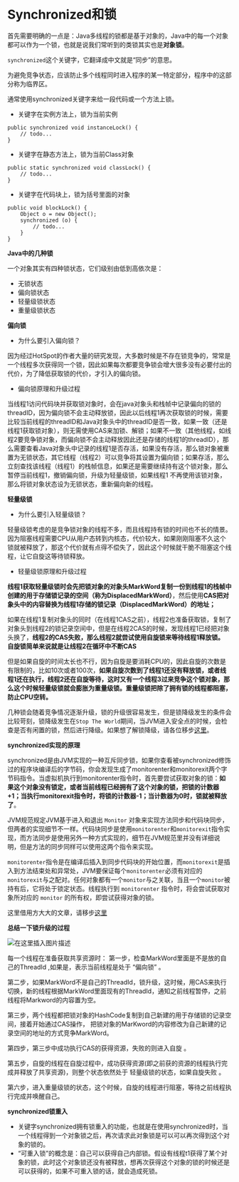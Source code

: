 # Synchronized和锁

首先需要明确的一点是：Java多线程的锁都是基于对象的，Java中的每一个对象都可以作为一个锁，也就是说我们常听到的类锁其实也是**对象锁**。

`synchronized`这个关键字，它翻译成中文就是“同步”的意思。

为避免竞争状态，应该防止多个线程同时进入程序的某一特定部分，程序中的这部分称为临界区。

通常使用synchronized关键字来给一段代码或一个方法上锁。

* 关键字在实例方法上，锁为当前实例

```
public synchronized void instanceLock() {
    // todo...
}
```

* 关键字在静态方法上，锁为当前Class对象

```
public static synchronized void classLock() {
    // todo...
}
```

* 关键字在代码块上，锁为括号里面的对象

```
public void blockLock() {
    Object o = new Object();
    synchronized (o) {
        // todo...
    }
}
```

**Java中的几种锁**

一个对象其实有四种锁状态，它们级别由低到高依次是：

* 无锁状态
* 偏向锁状态
* 轻量级锁状态
* 重量级锁状态

**偏向锁**

* 为什么要引入偏向锁？

因为经过HotSpot的作者大量的研究发现，大多数时候是不存在锁竞争的，常常是一个线程多次获得同一个锁，因此如果每次都要竞争锁会增大很多没有必要付出的代价，为了降低获取锁的代价，才引入的偏向锁。

* 偏向锁原理和升级过程

当线程1访问代码块并获取锁对象时，会在java对象头和栈帧中记录偏向的锁的threadID，因为偏向锁不会主动释放锁，因此以后线程1再次获取锁的时候，需要比较当前线程的threadID和Java对象头中的threadID是否一致，如果一致（还是线程1获取锁对象），则无需使用CAS来加锁、解锁；如果不一致（其他线程，如线程2要竞争锁对象，而偏向锁不会主动释放因此还是存储的线程1的threadID），那么需要查看Java对象头中记录的线程1是否存活，如果没有存活，那么锁对象被重置为无锁状态，其它线程（线程2）可以竞争将其设置为偏向锁；如果存活，那么立刻查找该线程（线程1）的栈帧信息，如果还是需要继续持有这个锁对象，那么暂停当前线程1，撤销偏向锁，升级为轻量级锁，如果线程1 不再使用该锁对象，那么将锁对象状态设为无锁状态，重新偏向新的线程。

**轻量级锁**

* 为什么要引入轻量级锁？

轻量级锁考虑的是竞争锁对象的线程不多，而且线程持有锁的时间也不长的情景。因为阻塞线程需要CPU从用户态转到内核态，代价较大，如果刚刚阻塞不久这个锁就被释放了，那这个代价就有点得不偿失了，因此这个时候就干脆不阻塞这个线程，让它自旋这等待锁释放。

* 轻量级锁原理和升级过程

**线程1获取轻量级锁时会先把锁对象的对象头MarkWord复制一份到线程1的栈帧中创建的用于存储锁记录的空间（称为DisplacedMarkWord）**，然后使用**CAS把对象头中的内容替换为线程1存储的锁记录（DisplacedMarkWord）的地址；**

如果在线程1复制对象头的同时（在线程1CAS之前），线程2也准备获取锁，复制了对象头到线程2的锁记录空间中，但是在线程2CAS的时候，发现线程1已经把对象头换了，**线程2的CAS失败，那么线程2就尝试使用自旋锁来等待线程1释放锁。 自旋锁简单来说就是让线程2在循环中不断CAS**

但是如果自旋的时间太长也不行，因为自旋是要消耗CPU的，因此自旋的次数是有限制的，比如10次或者100次，**如果自旋次数到了线程1还没有释放锁，或者线程1还在执行，线程2还在自旋等待，这时又有一个线程3过来竞争这个锁对象，那么这个时候轻量级锁就会膨胀为重量级锁。重量级锁把除了拥有锁的线程都阻塞，防止CPU空转。**

几种锁会随着竞争情况逐渐升级，锁的升级很容易发生，但是锁降级发生的条件会比较苛刻，锁降级发生在`Stop The World`期间，当JVM进入安全点的时候，会检查是否有闲置的锁，然后进行降级。如果想了解锁降级，请各位移步[这里](https://app.gitbook.com/s/-M3LDVHNCK0Dsr\_yy-II/duo-xian-cheng-ji-chu/Java%E9%94%81%E4%BC%98%E5%8C%96--JVM%E9%94%81%E9%99%8D%E7%BA%A7)。

**synchronized实现的原理**

synchronized是由JVM实现的一种互斥同步锁，如果你查看被synchronized修饰过的程序块编译后的字节码，你会发现生成了monitorenter和monitorexit两个字节码指令。当虚拟机执行到monitorenter指令时，首先要尝试获取对象的锁：**如果这个对象没有锁定，或者当前线程已经拥有了这个对象的锁，把锁的计数器+1；当执行monitorexit指令时，将锁的计数器-1；当计数器为0时，锁就被释放了**。

JVM规范规定JVM基于进入和退出 `Monitor` 对象来实现方法同步和代码块同步，但两者的实现细节不一样。代码块同步是使用`monitorenter`和`monitorexit`指令实现，而方法同步是使用另外一种方式实现的，细节在JVM规范里并没有详细说明，但是方法的同步同样可以使用这两个指令来实现。

`monitorenter`指令是在编译后插入到同步代码块的开始位置，而`monitorexit`是插入到方法结束处和异常处，JVM要保证每个`monitorenter`必须有对应的`monitorexit`与之配对。任何对象都有一个`monitor`与之关联，当且一个`monitor`被持有后，它将处于锁定状态。线程执行到 `monitorenter` 指令时，将会尝试获取对象所对应的 `monitor` 的所有权，即尝试获得对象的锁。

这里借用方大大的文章，请移步[这里](https://www.infoq.cn/article/java-se-16-synchronized)

**总结一下锁升级的过程**

![在这里插入图片描述](https://img-blog.csdnimg.cn/20200319095959853.png)

每一个线程在准备获取共享资源时： 第一步，检查MarkWord里面是不是放的自己的ThreadId ,如果是，表示当前线程是处于 “偏向锁” 。

第二步，如果MarkWord不是自己的ThreadId，锁升级，这时候，用CAS来执行切换，新的线程根据MarkWord里面现有的ThreadId，通知之前线程暂停，之前线程将Markword的内容置为空。

第三步，两个线程都把锁对象的HashCode复制到自己新建的用于存储锁的记录空间，接着开始通过CAS操作， 把锁对象的MarKword的内容修改为自己新建的记录空间的地址的方式竞争MarkWord。

第四步，第三步中成功执行CAS的获得资源，失败的则进入自旋 。

第五步，自旋的线程在自旋过程中，成功获得资源(即之前获的资源的线程执行完成并释放了共享资源)，则整个状态依然处于 轻量级锁的状态，如果自旋失败 。

第六步，进入重量级锁的状态，这个时候，自旋的线程进行阻塞，等待之前线程执行完成并唤醒自己。

**synchronized锁重入**

* 关键字synchronized拥有锁重入的功能，也就是在使用synchronized时，当一个线程得到一个对象锁之后，再次请求此对象锁是可以可以再次得到这个对象的锁的。
* “可重入锁”的概念是：自己可以获得自己内部锁。假设有线程t1获得了某个对象的锁，此时这个对象锁还没有被释放，想再次获得这个对象的锁的时候还是可以获得的，如果不可重入锁的话，就会造成死锁。
